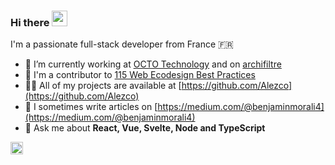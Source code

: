 ### Hi there <img src="https://media.giphy.com/media/hvRJCLFzcasrR4ia7z/giphy.gif" alt="wave" width="25px" height="25px">

I'm a passionate full-stack developer from France 🇫🇷

- 🔭 I’m currently working at [OCTO Technology](https://github.com/octo-technology) and on [archifiltre](https://github.com/SocialGouv/archifiltre)
- 🌱 I'm a contributor to [115 Web Ecodesign Best Practices](https://github.com/cnumr/best-practices)
- 👨‍💻 All of my projects are available at [https://github.com/Alezco](https://github.com/Alezco)
- 📝 I sometimes write articles on [https://medium.com/@benjaminmorali4](https://medium.com/@benjaminmorali4)
- 💬 Ask me about **React, Vue, Svelte, Node and TypeScript**

<a href="https://www.linkedin.com/in/benjamin-morali/"><img height="20" alt="linkedin-icon" src="https://user-images.githubusercontent.com/12464404/194714767-6e74f3e4-33b7-49d7-88e5-5469f147d891.svg" /></a>
